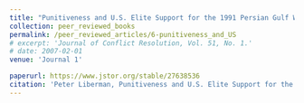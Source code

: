 ```yaml
---
title: "Punitiveness and U.S. Elite Support for the 1991 Persian Gulf War"
collection: peer_reviewed_books
permalink: /peer_reviewed_articles/6-punitiveness_and_US
# excerpt: 'Journal of Conflict Resolution, Vol. 51, No. 1.'
# date: 2007-02-01
venue: 'Journal 1'

paperurl: https://www.jstor.org/stable/27638536 
citation: 'Peter Liberman, Punitiveness and U.S. Elite Support for the 1991 Persian Gulf War,” <i>Journal of Conflict Resolution</i>, Vol. 51, No. 1 (February 2007): 3–32.'
---
```


<!-- [Download paper here](http://academicpages.github.io/files/paper1.pdf) -->

<!-- Recommended citation: Your Name, You. (2009). "Paper Title Number 1." <i>Journal 1</i>. 1(1). -->
